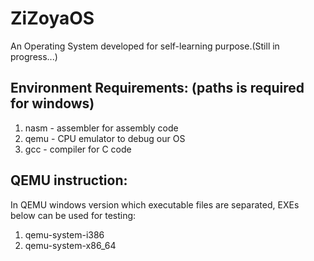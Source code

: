 # ZiZoyaOS
An Operating System developed for self-learning purpose.(Still in progress...)
## Environment Requirements: (paths is required for windows)
1. nasm - assembler for assembly code
2. qemu - CPU emulator to debug our OS
3. gcc - compiler for C code

## QEMU instruction:
In QEMU windows version which executable files are separated, EXEs below can be used for testing:
1. qemu-system-i386
2. qemu-system-x86_64